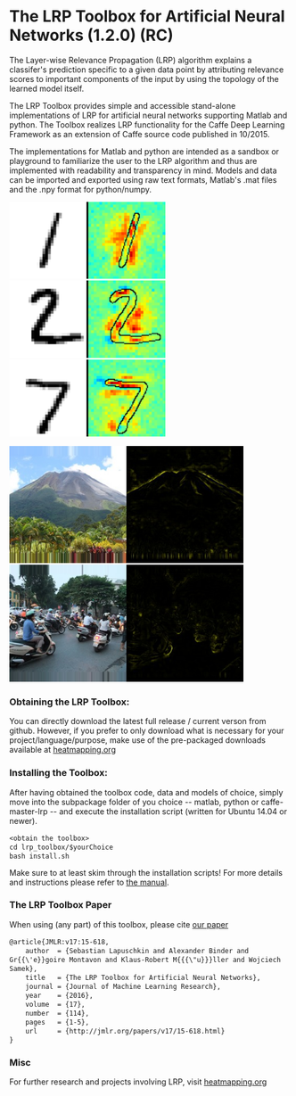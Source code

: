 # The LRP Toolbox for Artificial Neural Networks (1.2.0) (RC)

The Layer-wise Relevance Propagation (LRP) algorithm explains a classifer's prediction
specific  to  a  given  data  point  by  attributing
relevance scores to  important  components
of  the  input  by  using  the  topology  of  the  learned  model  itself.

The LRP Toolbox provides simple and accessible stand-alone implementations of LRP for artificial neural networks supporting Matlab and python. The Toolbox realizes LRP functionality for the Caffe Deep Learning Framework as an extension of Caffe source code published in 10/2015.

The  implementations  for  Matlab  and  python  are intended as a sandbox or playground to familiarize the user to the LRP algorithm and  thus are implemented with readability and transparency in mind.  Models and data can be imported and exported using raw text formats, Matlab's .mat files and the .npy format for python/numpy.

<img src="doc/images/1.png" width="280">
<img src="doc/images/2.png" width="280">
<img src="doc/images/7.png" width="280">

<img src="doc/images/volcano2.jpg" width="210"><img src="doc/images/volcano2_hm.jpg" width="210">
<img src="doc/images/scooter10.jpg" width="210"><img src="doc/images/scooter_10_hm.jpg" width="210">


### Obtaining the LRP Toolbox:
You can directly download the latest full release / current verson from github. However, if you prefer to only download what is necessary for your project/language/purpose, make use of the pre-packaged downloads available at [heatmapping.org](http://www.heatmapping.org/)


### Installing the Toolbox:

After having obtained the toolbox code, data and models of choice, simply move into the subpackage folder of you choice -- matlab, python or caffe-master-lrp -- and execute the installation script (written for Ubuntu 14.04 or newer). 

    <obtain the toolbox>
    cd lrp_toolbox/$yourChoice
    bash install.sh

Make sure to at least skim through the installation scripts! For more details and instructions please refer to [the manual](https://github.com/sebastian-lapuschkin/lrp_toolbox/blob/master/doc/manual/manual.pdf).

### The LRP Toolbox Paper

When using (any part) of this toolbox, please cite [our paper](http://jmlr.org/papers/volume17/15-618/15-618.pdf)

    @article{JMLR:v17:15-618,
        author  = {Sebastian Lapuschkin and Alexander Binder and Gr{{\'e}}goire Montavon and Klaus-Robert M{{{\"u}}}ller and Wojciech Samek},
        title   = {The LRP Toolbox for Artificial Neural Networks},
        journal = {Journal of Machine Learning Research},
        year    = {2016},
        volume  = {17},
        number  = {114},
        pages   = {1-5},
        url     = {http://jmlr.org/papers/v17/15-618.html}
    }


    
### Misc

For further research and projects involving LRP, visit [heatmapping.org](http://heatmapping.org)

